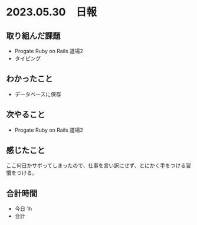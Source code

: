 # 2023.05.30　日報

## 取り組んだ課題
- Progate Ruby on Rails 道場2
- タイピング

## わかったこと
- データベースに保存

## 次やること
- Progate Ruby on Rails 道場2

## 感じたこと
ここ何日かサボってしまったので、仕事を言い訳にせず、とにかく手をつける習慣をつける。

## 合計時間
- 今日 1h
- 合計 
